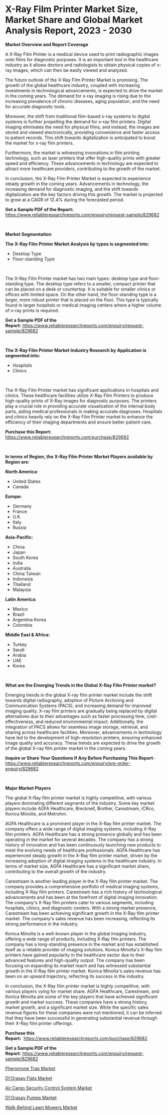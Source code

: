 <p><h1>X-Ray Film Printer Market Size, Market Share and Global Market Analysis Report, 2023 - 2030</h1></p><p><strong>Market Overview and Report Coverage</strong></p>
<p><p>A X-Ray Film Printer is a medical device used to print radiographic images onto films for diagnostic purposes. It is an important tool in the healthcare industry as it allows doctors and radiologists to obtain physical copies of x-ray images, which can then be easily viewed and analyzed.</p><p>The future outlook of the X-Ray Film Printer Market is promising. The growth of the global healthcare industry, coupled with increasing investments in technological advancements, is expected to drive the market in the coming years. The demand for x-ray imaging is rising due to the increasing prevalence of chronic diseases, aging population, and the need for accurate diagnostic tools.</p><p>Moreover, the shift from traditional film-based x-ray systems to digital systems is further propelling the demand for x-ray film printers. Digital imaging eliminates the need for physical films, and instead, the images are stored and viewed electronically, providing convenience and faster access to patient records. This shift towards digitalization is anticipated to boost the market for x-ray film printers.</p><p>Furthermore, the market is witnessing innovations in film printing technology, such as laser printers that offer high-quality prints with greater speed and efficiency. These advancements in technology are expected to attract more healthcare providers, contributing to the growth of the market.</p><p>In conclusion, the X-Ray Film Printer Market is expected to experience steady growth in the coming years. Advancements in technology, the increasing demand for diagnostic imaging, and the shift towards digitalization are the key factors driving this growth. The market is projected to grow at a CAGR of 12.4% during the forecasted period.</p></p>
<p><strong>Get a Sample PDF of the Report:</strong> <a href="https://www.reliableresearchreports.com/enquiry/request-sample/829682">https://www.reliableresearchreports.com/enquiry/request-sample/829682</a></p>
<p>&nbsp;</p>
<p><strong>Market Segmentation</strong></p>
<p><strong>The X-Ray Film Printer Market Analysis by types is segmented into:</strong></p>
<p><ul><li>Desktop Type</li><li>Floor-standing Type</li></ul></p>
<p>&nbsp;</p>
<p><p>The X-Ray Film Printer market has two main types: desktop type and floor-standing type. The desktop type refers to a smaller, compact printer that can be placed on a desk or countertop. It is suitable for smaller clinics or offices with limited space. On the other hand, the floor-standing type is a larger, more robust printer that is placed on the floor. This type is typically found in larger hospitals or medical imaging centers where a higher volume of x-ray prints is required.</p></p>
<p><strong>Get a Sample PDF of the Report:</strong>&nbsp;<a href="https://www.reliableresearchreports.com/enquiry/request-sample/829682">https://www.reliableresearchreports.com/enquiry/request-sample/829682</a></p>
<p>&nbsp;</p>
<p><strong>The X-Ray Film Printer Market Industry Research by Application is segmented into:</strong></p>
<p><ul><li>Hospitals</li><li>Clinics</li></ul></p>
<p>&nbsp;</p>
<p><p>The X-Ray Film Printer market has significant applications in hospitals and clinics. These healthcare facilities utilize X-Ray Film Printers to produce high-quality prints of X-Ray images for diagnostic purposes. The printers play a crucial role in providing accurate visualization of the internal body parts, aiding medical professionals in making accurate diagnoses. Hospitals and clinics heavily rely on the X-Ray Film Printer market to enhance the efficiency of their imaging departments and ensure better patient care.</p></p>
<p><strong>Purchase this Report:</strong>&nbsp; <a href="https://www.reliableresearchreports.com/purchase/829682">https://www.reliableresearchreports.com/purchase/829682</a></p>
<p>&nbsp;</p>
<p><strong>In terms of Region, the X-Ray Film Printer Market Players available by Region are:</strong></p>
<p>
    <p> <strong> North America: </strong>
        <ul>
            <li>United States</li>
            <li>Canada</li>
        </ul>
        </p> 
    <p> <strong> Europe: </strong>
        <ul>
            <li>Germany</li>
            <li>France</li>
            <li>U.K.</li>
            <li>Italy</li>
            <li>Russia</li>
        </ul>
        </p> 
    <p> <strong> Asia-Pacific: </strong>
        <ul>
            <li>China</li>
            <li>Japan</li>
            <li>South Korea</li>
            <li>India</li>
            <li>Australia</li>
            <li>China Taiwan</li>
            <li>Indonesia</li>
            <li>Thailand</li>
            <li>Malaysia</li>
        </ul>
        </p> 
    <p> <strong> Latin America: </strong>
        <ul>
            <li>Mexico</li>
            <li>Brazil</li>
            <li>Argentina Korea</li>
            <li>Colombia</li>
        </ul>
        </p> 
    <p> <strong> Middle East & Africa: </strong>
        <ul>
            <li>Turkey</li>
            <li>Saudi</li>
            <li>Arabia</li>
            <li>UAE</li>
            <li>Korea</li>
        </ul>
    </p>
    </p>
<p>&nbsp;</p>
<p><strong>What are the Emerging Trends in the Global X-Ray Film Printer market?</strong></p>
<p><p>Emerging trends in the global X-ray film printer market include the shift towards digital radiography, adoption of Picture Archiving and Communication Systems (PACS), and increasing demand for improved imaging quality. X-ray film printers are gradually being replaced by digital alternatives due to their advantages such as faster processing time, cost-effectiveness, and reduced environmental impact. Additionally, the integration of PACS allows for seamless image storage, retrieval, and sharing across healthcare facilities. Moreover, advancements in technology have led to the development of high-resolution printers, ensuring enhanced image quality and accuracy. These trends are expected to drive the growth of the global X-ray film printer market in the coming years.</p></p>
<p><strong>Inquire or Share Your Questions If Any Before Purchasing This Report</strong>- <a href="https://www.reliableresearchreports.com/enquiry/pre-order-enquiry/829682">https://www.reliableresearchreports.com/enquiry/pre-order-enquiry/829682</a></p>
<p>&nbsp;</p>
<p><strong>Major Market Players</strong></p>
<p><p>The global X-Ray film printer market is highly competitive, with various players dominating different segments of the industry. Some key market players include AGFA Healthcare, Brecknell, Brother, Carestream, iCRco, Konica Minolta, and Metrohm.</p><p>AGFA Healthcare is a prominent player in the X-Ray film printer market. The company offers a wide range of digital imaging systems, including X-Ray film printers. AGFA Healthcare has a strong presence globally and has been operating in the market for several decades. The company has a strong history of innovation and has been continuously launching new products to meet the evolving needs of healthcare professionals. AGFA Healthcare has experienced steady growth in the X-Ray film printer market, driven by the increasing adoption of digital imaging systems in the healthcare industry. In terms of market size, AGFA Healthcare has a significant market share, contributing to the overall growth of the industry.</p><p>Carestream is another leading player in the X-Ray film printer market. The company provides a comprehensive portfolio of medical imaging systems, including X-Ray film printers. Carestream has a rich history of technological advancements and has been at the forefront of digital imaging innovation. The company's X-Ray film printers cater to various segments, including hospitals, clinics, and diagnostic centers. With a strong market presence, Carestream has been achieving significant growth in the X-Ray film printer market. The company's sales revenue has been increasing, reflecting its strong performance in the industry.</p><p>Konica Minolta is a well-known player in the global imaging industry, offering a wide range of products, including X-Ray film printers. The company has a long-standing presence in the market and has established itself as a reliable provider of imaging solutions. Konica Minolta's X-Ray film printers have gained popularity in the healthcare sector due to their advanced features and high-quality output. The company has been focusing on expanding its market reach and has witnessed substantial growth in the X-Ray film printer market. Konica Minolta's sales revenue has been on an upward trajectory, reflecting its success in the industry.</p><p>In conclusion, the X-Ray film printer market is highly competitive, with various players vying for market share. AGFA Healthcare, Carestream, and Konica Minolta are some of the key players that have achieved significant growth and market success. These companies have a strong history, market growth, and a significant market size. While the specific sales revenue figures for these companies were not mentioned, it can be inferred that they have been successful in generating substantial revenue through their X-Ray film printer offerings.</p></p>
<p><strong>Purchase this Report:</strong>&nbsp;&nbsp;<a href="https://www.reliableresearchreports.com/purchase/829682">https://www.reliableresearchreports.com/purchase/829682</a></p>
<p></p>
<p><strong>Get a Sample PDF of the Report:</strong>&nbsp;<a href="https://www.reliableresearchreports.com/enquiry/request-sample/829682">https://www.reliableresearchreports.com/enquiry/request-sample/829682</a></p>
<p><p><a href="https://github.com/zebdakicsin/Market-Research-Report-List-1/blob/main/pheromone-trap-market.md">Pheromone Trap Market</a></p><p><a href="https://medium.com/@cleogerhold/d-orasay-flats-market-trends-forecast-and-competitive-analysis-to-2030-9aa35f8b7a7b">D\'Orasay Flats Market</a></p><p><a href="https://github.com/kholmovskayalyudmila/Market-Research-Report-List-1/blob/main/air-cargo-security-control-system-market.md">Air Cargo Security Control System Market</a></p><p><a href="https://medium.com/@efrainhaley/d-orasay-pumps-market-analysis-and-sze-forecasted-for-period-from-2023-to-2030-6e3d16cf4d60">D\'Orasay Pumps Market</a></p><p><a href="https://www.linkedin.com/pulse/walk-behind-lawn-mowers-market-size-share-global-analysis/">Walk-Behind Lawn Mowers Market</a></p></p>